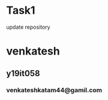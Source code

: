 # Task1
update repository
<h1> venkatesh </h1>
<h2> y19it058</h2>
<h3> venkateshkatam44@gamil.com </h3>
</html>
